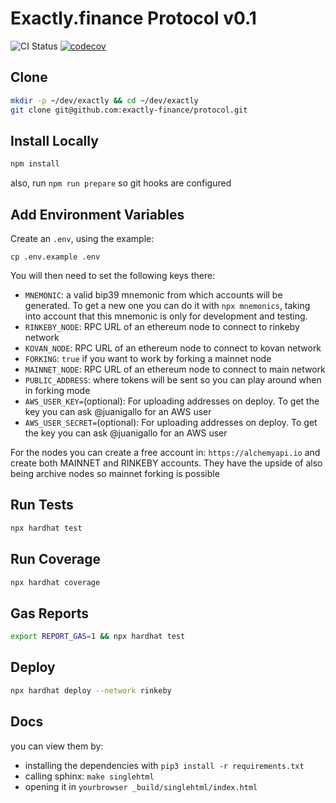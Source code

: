# Exactly.finance Protocol v0.1

![CI Status](https://github.com/exactly-finance/protocol/actions/workflows/tests.yml/badge.svg)
[![codecov](https://codecov.io/gh/exactly-finance/protocol/branch/main/graph/badge.svg?token=qYngTpvXBT)](https://codecov.io/gh/exactly-finance/protocol)

## Clone

```bash
mkdir -p ~/dev/exactly && cd ~/dev/exactly
git clone git@github.com:exactly-finance/protocol.git
```

## Install Locally

```bash
npm install
```
also, run `npm run prepare` so git hooks are configured

## Add Environment Variables

Create an `.env`, using the example:

```
cp .env.example .env
```

You will then need to set the following keys there:

* `MNEMONIC`: a valid bip39 mnemonic from which accounts will be generated. To get a new one you can do it with `npx mnemonics`, taking into account that this mnemonic is only for development and testing.
* `RINKEBY_NODE`: RPC URL of an ethereum node to connect to rinkeby network
* `KOVAN_NODE`: RPC URL of an ethereum node to connect to kovan network
* `FORKING`: `true` if you want to work by forking a mainnet node
* `MAINNET_NODE`: RPC URL of an ethereum node to connect to main network
* `PUBLIC_ADDRESS`: where tokens will be sent so you can play around when in forking mode
* `AWS_USER_KEY=`(optional): For uploading addresses on deploy. To get the key you can ask @juanigallo for an AWS user
* `AWS_USER_SECRET=`(optional): For uploading addresses on deploy. To get the key you can ask @juanigallo for an AWS user

For the nodes you can create a free account in: `https://alchemyapi.io` and create both MAINNET and RINKEBY accounts. They have the upside of also being archive nodes so mainnet forking is possible

## Run Tests

```bash
npx hardhat test
```

## Run Coverage

```bash
npx hardhat coverage
```

## Gas Reports

```bash
export REPORT_GAS=1 && npx hardhat test
```

## Deploy

```bash
npx hardhat deploy --network rinkeby
```

## Docs

you can view them by:
- installing the dependencies with `pip3 install -r requirements.txt`
- calling sphinx: `make singlehtml`
- opening it in `yourbrowser _build/singlehtml/index.html`
